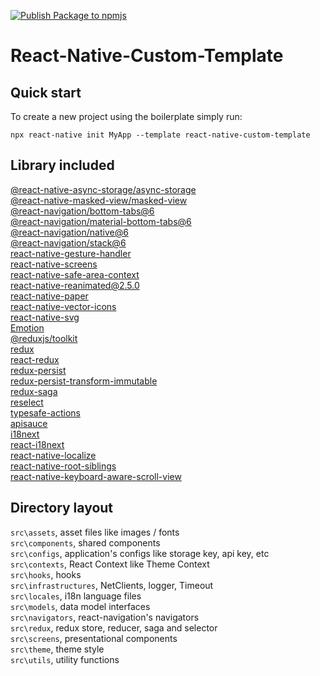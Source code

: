 [![Publish Package to npmjs](https://github.com/ccyfly/react-native-custom-template/actions/workflows/npm-publish.yml/badge.svg)](https://github.com/ccyfly/react-native-custom-template/actions/workflows/npm-publish.yml)

# React-Native-Custom-Template

## Quick start
To create a new project using the boilerplate simply run:
```
npx react-native init MyApp --template react-native-custom-template
```
## Library included
[@react-native-async-storage/async-storage](https://github.com/react-native-async-storage/async-storage)\
[@react-native-masked-view/masked-view](https://github.com/react-native-masked-view/masked-view)\
[@react-navigation/bottom-tabs@6](https://reactnavigation.org/docs/bottom-tab-navigator/)\
[@react-navigation/material-bottom-tabs@6](https://reactnavigation.org/docs/material-bottom-tab-navigator)\
[@react-navigation/native@6](https://reactnavigation.org/)\
[@react-navigation/stack@6](https://reactnavigation.org/docs/stack-navigator)\
[react-native-gesture-handler](https://github.com/software-mansion/react-native-gesture-handler)\
[react-native-screens](https://github.com/software-mansion/react-native-screens)\
[react-native-safe-area-context](https://github.com/th3rdwave/react-native-safe-area-context)\
[react-native-reanimated@2.5.0](https://github.com/software-mansion/react-native-reanimated)\
[react-native-paper](https://callstack.github.io/react-native-paper/)\
[react-native-vector-icons](https://github.com/oblador/react-native-vector-icons)\
[react-native-svg](https://github.com/react-native-svg/react-native-svg)\
[Emotion](https://emotion.sh/docs/@emotion/native)\
[@reduxjs/toolkit](https://redux-toolkit.js.org)\
[redux](https://redux.js.org)\
[react-redux](https://react-redux.js.org)\
[redux-persist](https://github.com/rt2zz/redux-persist)\
[redux-persist-transform-immutable]()\
[redux-saga](https://redux-saga.js.org)\
[reselect](https://github.com/reduxjs/reselect)\
[typesafe-actions](https://github.com/piotrwitek/typesafe-actions)\
[apisauce](https://github.com/infinitered/apisauce)\
[i18next](https://www.i18next.com)\
[react-i18next](https://react.i18next.com)\
[react-native-localize](https://github.com/zoontek/react-native-localize)\
[react-native-root-siblings](https://github.com/magicismight/react-native-root-siblings)\
[react-native-keyboard-aware-scroll-view](https://github.com/APSL/react-native-keyboard-aware-scroll-view)

## Directory layout
`src\assets`, asset files like images / fonts\
`src\components`, shared components\
`src\configs`, application's configs like storage key, api key, etc\
`src\contexts`, React Context like Theme Context\
`src\hooks`, hooks\
`src\infrastructures`, NetClients, logger, Timeout\
`src\locales`, i18n language files\
`src\models`, data model interfaces\
`src\navigators`, react-navigation's navigators\
`src\redux`, redux store, reducer, saga and selector\
`src\screens`, presentational components\
`src\theme`, theme style\
`src\utils`, utility functions
